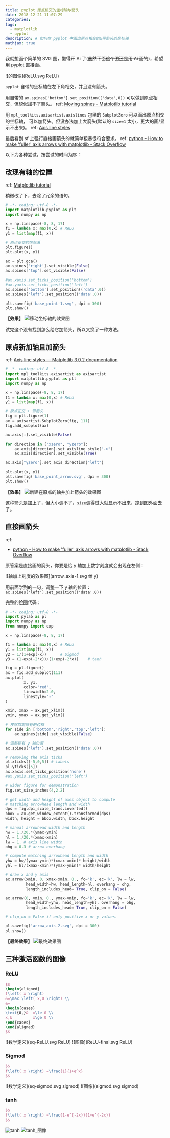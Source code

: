 ```yaml
---
title: pyplot 原点相交的坐标轴与箭头
date: 2018-12-21 11:07:29
categories:
tags: 
  - matplotlib
  - pyplot
description: # 如何在 pyplot 中画出原点相交的&带箭头的坐标轴
mathjax: true
---
```


我就想画个简单的 SVG 图，懒得开 Ai 了(~~虽然下面这个图还是用 Ai 画的~~)，希望用 pyplot 直接画。

![的图像](ReLU.svg ReLU)

`pyplot` 自带的坐标轴在左下角相交，并且没有箭头。

用自带的 `ax.spines['bottom'].set_position(('data',0))` 可以做到原点相交，但貌似加不了箭头。
ref: [Moving spines - Matplotlib tutorial](https://www.labri.fr/perso/nrougier/teaching/matplotlib/#moving-spines)

用 `mpl_toolkits.axisartist.axislines` 包里的 `SubplotZero` 可以画出原点相交的坐标轴，
可以加箭头。但没办法加上大箭头(默认的 `size=1` 太小，更大的画/显示不出来)。
ref: [Axis line styles](https://matplotlib.org/gallery/axisartist/demo_axisline_style.html)

最后看到 sf 上强行直接画箭头的就简单粗暴很符合要求。
ref: [python - How to make 'fuller' axis arrows with matplotlib - Stack Overflow](https://stackoverflow.com/a/23855021/10250520)

<!--more-->

以下为各种尝试，按尝试的时间为序：

## 改现有轴的位置

ref: [Matplotlib tutorial](https://www.labri.fr/perso/nrougier/teaching/matplotlib/#moving-spines)

稍微改了下，去除了冗余的语句。

```python move axis to base point
# -*- coding: utf-8 -*-
import matplotlib.pyplot as plt
import numpy as np

x = np.linspace(-8, 8, 17)
f1 = lambda x: max(0,x) # ReLU
y1 = list(map(f1, x))

# 原点正交的坐标系
plt.figure()
plt.plot(x, y1)

ax = plt.gca()
ax.spines['right'].set_visible(False)
ax.spines['top'].set_visible(False)

#ax.xaxis.set_ticks_position('bottom')
#ax.yaxis.set_ticks_position('left')
ax.spines['bottom'].set_position(('data',0))
ax.spines['left'].set_position(('data',0))

plt.savefig('base_point-1.svg', dpi = 300)
plt.show()
```

**【效果】**
![移动坐标轴的效果图](base_point-1.svg)

试完这个没有找到怎么给它加箭头，所以又换了一种方法。


## 原点新加轴且加箭头

ref: [Axis line styles — Matplotlib 3.0.2 documentation](https://matplotlib.org/gallery/axisartist/demo_axisline_style.html)

```python Add new ZeroAxis with arrows
# -*- coding: utf-8 -*-
import mpl_toolkits.axisartist as axisartist
import matplotlib.pyplot as plt
import numpy as np

x = np.linspace(-8, 8, 17)
f1 = lambda x: max(0,x) # ReLU
y1 = list(map(f1, x))

# 原点正交 + 带箭头
fig = plt.figure(1)
ax = axisartist.SubplotZero(fig, 111)
fig.add_subplot(ax)

ax.axis[:].set_visible(False)

for direction in ["xzero", "yzero"]:
    ax.axis[direction].set_axisline_style("->")
    ax.axis[direction].set_visible(True)

ax.axis["yzero"].set_axis_direction("left")

plt.plot(x, y1)
plt.savefig('base_point_arrow.svg', dpi = 300)
plt.show()
```

**【效果】**
![新建在原点的轴并加上箭头的效果图](base_point_arrow.svg)

这种箭头是加上了，但大小调不了，`size`调得过大就显示不出来，跑到图外面去了。


## 直接画箭头

ref:
- [python - How to make 'fuller' axis arrows with matplotlib - Stack Overflow]( https://stackoverflow.com/questions/17646247/how-to-make-fuller-axis-arrows-with-matplotlib/23855021#23855021 )

原答案是直接画的箭头，你要是给 y 轴加上数字刻度就会出现在左侧：

![轴加上刻度的效果图](arrow_axis-1.svg 给 y)

用前面学到的一句，调整一下 y 轴的位置：
`ax.spines['left'].set_position(('data',0))`

完整的绘图代码：

```python
# -*- coding: utf-8 -*-
import pylab as pl
import numpy as np
from numpy import exp

x = np.linspace(-8, 8, 17)

f1 = lambda x: max(0,x) # ReLU
y1 = list(map(f1, x))    
y2 = 1/(1+exp(-x))      # Sigmod
y3 = (1-exp(-2*x))/(1+exp(-2*x))    # tanh

fig = pl.figure()
ax = fig.add_subplot(111)
ax.plot(
        x, y1,
        color="red", 
        linewidth=2.0, 
        linestyle="-"
)

xmin, xmax = ax.get_xlim()
ymin, ymax = ax.get_ylim()

# 移除四周原有的边框
for side in ['bottom','right','top','left']:
    ax.spines[side].set_visible(False)

# 调整现有 y 轴位置
ax.spines['left'].set_position(('data',0))

# removing the axis ticks
pl.xticks([-5,0,5]) # labels
pl.yticks([5])
ax.xaxis.set_ticks_position('none')
#ax.yaxis.set_ticks_position('left')

# wider figure for demonstration
fig.set_size_inches(4,2.2)

# get width and height of axes object to compute
# matching arrowhead length and width
dps = fig.dpi_scale_trans.inverted()
bbox = ax.get_window_extent().transformed(dps)
width, height = bbox.width, bbox.height

# manual arrowhead width and length
hw = 1./20.*(ymax-ymin)
hl = 1./20.*(xmax-xmin)
lw = 1. # axis line width
ohg = 0.3 # arrow overhang

# compute matching arrowhead length and width
yhw = hw/(ymax-ymin)*(xmax-xmin)* height/width
yhl = hl/(xmax-xmin)*(ymax-ymin)* width/height

# draw x and y axis
ax.arrow(xmin, 0, xmax-xmin, 0., fc='k', ec='k', lw = lw,
         head_width=hw, head_length=hl, overhang = ohg,
         length_includes_head= True, clip_on = False)

ax.arrow(0, ymin, 0., ymax-ymin, fc='k', ec='k', lw = lw,
         head_width=yhw, head_length=yhl, overhang = ohg,
         length_includes_head= True, clip_on = False)

# clip_on = False if only positive x or y values.

pl.savefig('arrow_axis-2.svg', dpi = 300)
pl.show()
```

**【最终效果】**
![最终效果图](arrow_axis-2.svg)


## 三种激活函数的图像

### ReLU
```tex
$$
\begin{aligned}
f\left( x \right) 
&=\max \left( x,0 \right) \\
&=
\begin{cases}
\text{0,}&  x\le 0 \\
x,&         x\ge 0 \\
\end{cases}
\end{aligned}
$$
```

![数学定义](eq-ReLU.svg ReLU)
![图像](ReLU-final.svg ReLU)


### Sigmod
```tex
$$
f\left( x \right) =\frac{1}{1+e^x}
$$
```

![数学定义](eq-sigmod.svg sigmod)
![图像](sigmod.svg sigmod)


### tanh
```tex
$$
f\left( x \right) =\frac{1-e^{-2x}}{1+e^{-2x}}
$$
```

![tanh ](eq-tanh.svg)
![tanh_图像](tanh.svg)
